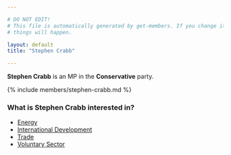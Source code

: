 ```yaml
---

# DO NOT EDIT!
# This file is automatically generated by get-members. If you change it, bad
# things will happen.

layout: default
title: "Stephen Crabb"

---
```


**Stephen Crabb** is an MP in the **Conservative** party.

{% include members/stephen-crabb.md %}

### What is Stephen Crabb interested in?


* [Energy](/interests/energy.html)
* [International Development](/interests/international-development.html)
* [Trade](/interests/trade.html)
* [Voluntary Sector](/interests/voluntary-sector.html)
